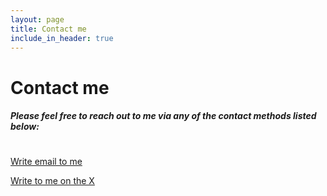 ```yaml
---
layout: page
title: Contact me
include_in_header: true
---
```

# Contact me
##### Please feel free to reach out to me via any of the contact methods listed below:
#

#

#
[Write email to me](mailto:yelshad+spenty@gmail.com)

[Write to me on the X](https://x.com/elshad_ff)
